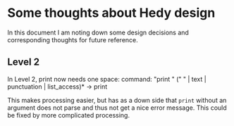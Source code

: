 Some thoughts about Hedy design
======================

In this document I am noting down some design decisions and corresponding thoughts for future reference.

Level 2
------------
In Level 2, print now needs one space:
command: "print " (" " | text | punctuation | list_access)*  -> print

This makes processing easier, but has as a down side that ```print``` without an argument does not parse and thus not get a nice
error message. This could be fixed by more complicated processing.
